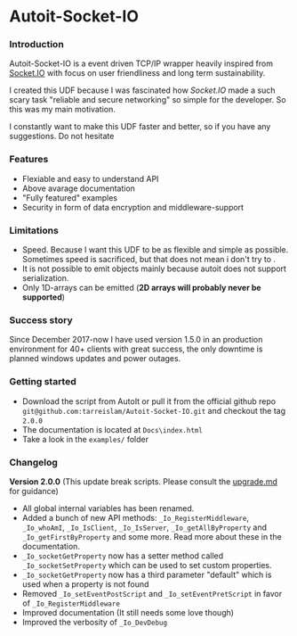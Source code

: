 # Autoit-Socket-IO

### Introduction
Autoit-Socket-IO is a event driven TCP/IP wrapper heavily inspired from [Socket.IO](https://socket.io/) with focus on user friendliness and long term sustainability.

I created this UDF because I was fascinated how _Socket.IO_ made a such scary task "reliable and secure networking" so simple for the developer. So this was my main motivation.

I constantly want to make this UDF faster and better, so if you have any suggestions. Do not hesitate

### Features
* Flexiable and easy to understand API
* Above avarage documentation
* "Fully featured" examples
* Security in form of data encryption and middleware-support

### Limitations
* Speed. Because I want this UDF to be as flexible and simple as possible. Sometimes speed is sacrificed, but that does not mean i don't try to .
* It is not possible to emit objects mainly because autoit does not support serialization.
* Only 1D-arrays can be emitted (**2D arrays will probably never be supported**)

### Success story
Since December 2017-now I have used version 1.5.0 in an production environment for 40+ clients with great success, the only downtime is planned windows updates and power outages.

### Getting started
* Download the script from AutoIt or pull it from the official github repo `git@github.com:tarreislam/Autoit-Socket-IO.git` and checkout the tag `2.0.0`
* The documentation is located at `Docs\index.html`
* Take a look in the `examples/` folder

### Changelog

**Version 2.0.0** (This update break scripts. Please consult the [upgrade.md](upgrade.md) for guidance)
 * All global internal variables has been renamed.
 * Added a bunch of new API methods: `_Io_RegisterMiddleware`, `_Io_whoAmI`, `_Io_IsClient`, `_Io_IsServer`, `_Io_getAllByProperty` and `_Io_getFirstByProperty` and some more. Read more about these in the documentation.
 * `_Io_socketGetProperty` now has a setter method called `_Io_socketSetProperty` which can be used to set custom properties.
 * `_Io_socketGetProperty` now has a third parameter "default" which is used when a property is not found
 * Removed `_Io_setEventPostScript` and `_Io_setEventPretScript` in favor of `_Io_RegisterMiddleware`
 * Improved documentation (It still needs some love though)
 * Improved the verbosity of `_Io_DevDebug`
